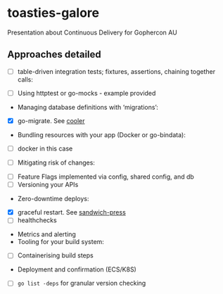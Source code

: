 # toasties-galore 

Presentation about Continuous Delivery for Gophercon AU

## Approaches detailed

 * [ ] table-driven integration tests; fixtures, assertions, chaining together calls:
  - [ ] Using httptest or go-mocks - example provided 
 * Managing database definitions with ‘migrations’:
  - [X] go-migrate. See [cooler](./cooler/main.go)
 * Bundling resources with your app (Docker or go-bindata):
  - [ ] docker in this case
 * [ ] Mitigating risk of changes:
  - [ ] Feature Flags implemented via config, shared config, and db
  - [ ] Versioning your APIs 
 * Zero-downtime deploys:
  - [X] graceful restart. See [sandwich-press](./sandwich-press/main.go)
  - [ ] healthchecks
 * Metrics and alerting
 * Tooling for your build system: 
  - [ ] Containerising build steps 
  - Deployment and confirmation (ECS/K8S) 
  - [ ] `go list -deps` for granular version checking
